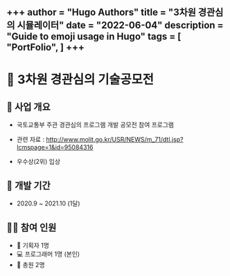+++
author = "Hugo Authors"
title = "3차원 경관심의 시뮬레이터"
date = "2022-06-04"
description = "Guide to emoji usage in Hugo"
tags = [
    "PortFolio",
]
+++
-----------------------------------------------
# :ship: 3차원 경관심의 기술공모전  
## :butterfly: 사업 개요
* 국토교통부 주관 경관심의 프로그램 개발 공모전 참여 프로그램
 - 관련 자료 : http://www.molit.go.kr/USR/NEWS/m_71/dtl.jsp?lcmspage=1&id=95084316  
* 우수상(2위) 입상

## :calendar: 개발 기간
* 2020.9 ~ 2021.10 (1달)

## :pouting_man: 참여 인원
- :newspaper: 기획자 1명  
- :computer: 프로그래머 1명 (본인)  
- 🏢 총원 2명